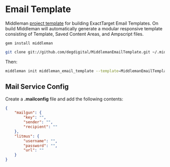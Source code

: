Email Template
======

Middleman <a href="http://middlemanapp.com/getting-started/#toc_6">project template</a> for building ExactTarget Email Templates. On build Middleman will automatically generate a modular responsive template consisting of Template, Saved Content Areas, and Ampscript files.

```
gem install middleman
```

```bash
git clone git://github.com/degdigital/MiddlemanEmailTemplate.git ~/.middleman/MiddlemanEmailTemplate
```

Then:

```bash
middleman init middleman_email_template --template=MiddlemanEmailTemplate --skip-git
```

## Mail Service Config

Create a __.mailconfig__ file and add the following contents:

```json
{
    "mailgun": {
        "key": "",
        "sender": "",
        "recipient": ""
    },
    "litmus": {
        "username": "",
        "password": "",
        "url": ""
    }
}
```
